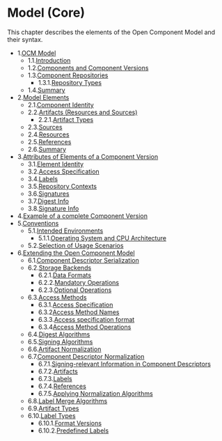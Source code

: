 # Model (Core)

This chapter describes the elements of the Open Component Model and their syntax.

* 1.[OCM Model](01-model.md#ocm-model)
  * 1.1.[Introduction](01-model.md#introduction)
  * 1.2.[Components and Component Versions](01-model.md#components-and-component-versions)
  * 1.3.[Component Repositories](01-model.md#component-repositories)
    * 1.3.1.[Repository Types](01-model.md#repository-types)
  * 1.4.[Summary](01-model.md#summary)
* 2.[Model Elements](02-elements-toplevel.md#core-elements-of-a-component-version)
  * 2.1.[Component Identity](02-elements-toplevel.md#component-identity)
  * 2.2.[Artifacts (Resources and Sources)](02-elements-toplevel.md#artifacts-resources-and-sources)
    * 2.2.1.[Artifact Types](02-elements-toplevel.md#artifact-types)
  * 2.3.[Sources](02-elements-toplevel.md#sources)
  * 2.4.[Resources](02-elements-toplevel.md#resources)
  * 2.5.[References](02-elements-toplevel.md#references)
  * 2.6.[Summary](02-elements-toplevel.md#summary)
* 3.[Attributes of Elements of a Component Version](03-elements-sub.md#attributes-of-elements-of-a-component-version)
  * 3.1.[Element Identity](03-elements-sub.md#element-identity)
  * 3.2.[Access Specification](03-elements-sub.md#access-specification)
  * 3.4.[Labels](03-elements-sub.md#labels)
  * 3.5.[Repository Contexts](03-elements-sub.md#repository-contexts)
  * 3.6.[Signatures](03-elements-sub.md#signatures)
  * 3.7.[Digest Info](03-elements-sub.md#digest-info)
  * 3.8.[Signature Info](03-elements-sub.md#signature-info)
* 4.[Example of a complete Component Version](04-example.md#example-of-a-complete-component-version)
* 5.[Conventions](06-conventions.md#conventions)
  * 5.1.[Intended Environments](06-conventions.md#intended-environments)
    * 5.1.1.[Operating System and CPU Architecture](06-conventions.md#operating-system-and-cpu-architecture)
  * 5.2.[Selection of Usage Scenarios](06-conventions.md#selection-of-usage-scenarios)
* 6.[Extending the Open Component Model](07-extensions.md#extending-the-open-component-model)
    * 6.1.[Component Descriptor Serialization](07-extensions.md#component-descriptor-serialization)
    * 6.2.[Storage Backends](07-extensions.md#storage-backends)
      * 6.2.1.[Data Formats](07-extensions.md#data-formats)
      * 6.2.2.[Mandatory Operations](07-extensions.md#mandatory-operations)
      * 6.2.3.[Optional Operations](07-extensions.md#optional-operations)
    * 6.3.[Access Methods](07-extensions.md#access-methods)
      * 6.3.1.[Access Specification](07-extensions.md#access-specification)
      * 6.3.2[Access Method Names](07-extensions.md#access-method-names)
      * 6.3.3.[Access specification format](07-extensions.md#access-specification-format)
      * 6.3.4[Access Method Operations](07-extensions.md#access-method-operations)
    * 6.4.[Digest Algorithms](07-extensions.md#digest-algorithms)
    * 6.5.[Signing Algorithms](07-extensions.md#signing-algorithms)
    * 6.6.[Artifact Normalization](07-extensions.md#artifact-normalization)
    * 6.7.[Component Descriptor Normalization](07-extensions.md#component-descriptor-normalization)
      * 6.7.1.[Signing-relevant Information in Component Descriptors](07-extensions.md#signing-relevant-information-in-component-descriptors)
      * 6.7.2.[Artifacts](07-extensions.md#artifacts)
      * 6.7.3.[Labels](07-extensions.md#labels)
      * 6.7.4.[References](07-extensions.md#references)
      * 6.7.5.[Applying Normalization Algorithms](07-extensions.md#applying-normalization-algorithms)
    * 6.8.[Label Merge Algorithms](07-extensions.md#label-merge-algorithms)
    * 6.9.[Artifact Types](07-extensions.md#artifact-types)
    * 6.10.[Label Types](07-extensions.md#label-types)
      * 6.10.1.[Format Versions](07-extensions.md#format-versions)
      * 6.10.2.[Predefined Labels](07-extensions.md#predefined-labels)
